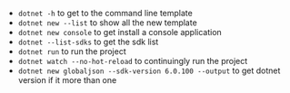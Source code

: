 - `dotnet -h` to get to the command line template
- `dotnet new --list` to show all the new template
- `dotnet new console` to get install a console application
- `dotnet --list-sdks` to get the sdk list
- `dotnet run` to run the project
- `dotnet watch --no-hot-reload` to continuingly run the project
- `dotnet new globaljson --sdk-version 6.0.100 --output` to get dotnet version if it more than one
